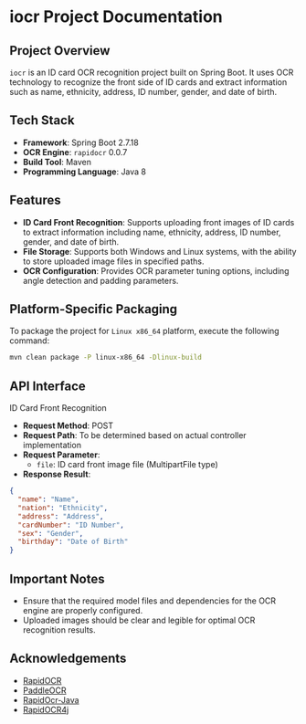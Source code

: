 # iocr Project Documentation

## Project Overview
`iocr` is an ID card OCR recognition project built on Spring Boot. It uses OCR technology to recognize the front side of ID cards and extract information such as name, ethnicity, address, ID number, gender, and date of birth.

## Tech Stack
- **Framework**: Spring Boot 2.7.18
- **OCR Engine**: `rapidocr` 0.0.7
- **Build Tool**: Maven
- **Programming Language**: Java 8

## Features
- **ID Card Front Recognition**: Supports uploading front images of ID cards to extract information including name, ethnicity, address, ID number, gender, and date of birth.
- **File Storage**: Supports both Windows and Linux systems, with the ability to store uploaded image files in specified paths.
- **OCR Configuration**: Provides OCR parameter tuning options, including angle detection and padding parameters.

## Platform-Specific Packaging
To package the project for `Linux x86_64` platform, execute the following command:
```bash
mvn clean package -P linux-x86_64 -Dlinux-build
```

## API Interface
ID Card Front Recognition
- **Request Method**: POST
- **Request Path**: To be determined based on actual controller implementation
- **Request Parameter**:
    - `file`: ID card front image file (MultipartFile type)
- **Response Result**:
```json
{
  "name": "Name",
  "nation": "Ethnicity",
  "address": "Address",
  "cardNumber": "ID Number",
  "sex": "Gender",
  "birthday": "Date of Birth"
}
```

## Important Notes
- Ensure that the required model files and dependencies for the OCR engine are properly configured.
- Uploaded images should be clear and legible for optimal OCR recognition results.

## Acknowledgements
- [RapidOCR](https://github.com/RapidAI/RapidOCR)
- [PaddleOCR](https://github.com/PaddlePaddle/PaddleOCR)
- [RapidOcr-Java](https://github.com/MyMonsterCat/RapidOcr-Java)
- [RapidOCR4j](https://github.com/hzkitty/RapidOCR4j)
